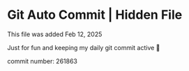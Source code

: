 # Git Auto Commit | Hidden File

This file was added Feb 12, 2025

Just for fun and keeping my daily git commit active 🤪

commit number: 261863

